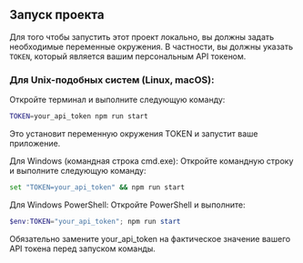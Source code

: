 ## Запуск проекта

Для того чтобы запустить этот проект локально, вы должны задать необходимые переменные окружения. В частности, вы должны указать `TOKEN`, который является вашим персональным API токеном.

### Для Unix-подобных систем (Linux, macOS):

Откройте терминал и выполните следующую команду:

```bash
TOKEN=your_api_token npm run start
```
Это установит переменную окружения TOKEN и запустит ваше приложение.

Для Windows (командная строка cmd.exe):
Откройте командную строку и выполните следующую команду:

```bash
set "TOKEN=your_api_token" && npm run start
```

Для Windows PowerShell:
Откройте PowerShell и выполните:

```powershell
$env:TOKEN="your_api_token"; npm run start
```

Обязательно замените your_api_token на фактическое значение вашего API токена перед запуском команды.